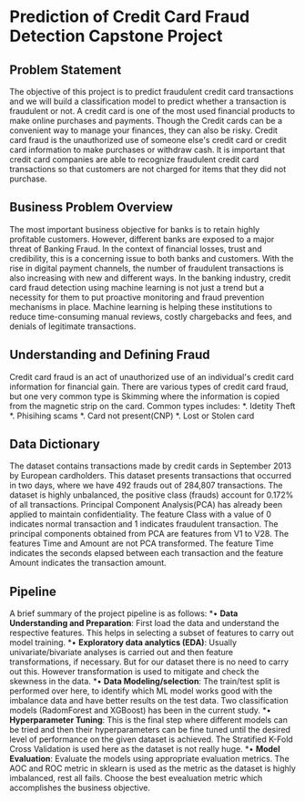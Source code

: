 # Prediction of Credit Card Fraud Detection Capstone Project
## Problem Statement
The objective of this project is to predict fraudulent credit card transactions and we will build a classification model to predict whether a transaction is fraudulent or not.
A credit card is one of the most used financial products to make online purchases and payments. Though the Credit cards can be a convenient way to manage your finances, they can also be risky. Credit card fraud is the unauthorized use of someone else's credit card or credit card information to make purchases or withdraw cash.
It is important that credit card companies are able to recognize fraudulent credit card transactions so that customers are not charged for items that they did not purchase. 
## Business Problem Overview
The most important business objective for banks is to retain highly profitable customers. However, different banks are exposed to a major threat of Banking Fraud. In the context of financial losses, trust and credibility, this is a concerning issue to both banks and customers.
With the rise in digital payment channels, the number of fraudulent transactions is also increasing with new and different ways.
In the banking industry, credit card fraud detection using machine learning is not just a trend but a necessity for them to put proactive monitoring and fraud prevention mechanisms in place. Machine learning is helping these institutions to reduce time-consuming manual reviews, costly chargebacks and fees, and denials of legitimate transactions.
## Understanding and Defining Fraud
Credit card fraud is an act of unauthorized use of an individual's credit card information for financial gain. There are various types of credit card fraud, but one very common type is Skimming where the information is copied from the magnetic strip on the card. Common types includes:
*. Idetity Theft
*. Phisihing scams
*. Card not present(CNP)
*. Lost or Stolen card
## Data Dictionary
The dataset contains transactions made by credit cards in September 2013 by European cardholders. This dataset presents transactions that occurred in two days, where we have 492 frauds out of 284,807 transactions. The dataset is highly unbalanced, the positive class (frauds) account for 0.172% of all transactions.
Principal Component Analysis(PCA) has already been applied to maintain confidentiality. The feature Class with a value of 0 indicates normal transaction and 1 indicates fraudulent transaction. The principal components obtained from PCA are features from V1 to V28. The features Time and Amount are not PCA transformed. The feature Time indicates the seconds elapsed between each transaction and the feature Amount indicates the transaction amount.
## Pipeline
A brief summary of the project pipeline is as follows:
*• **Data Understanding and Preparation**: First load the data and understand the respective features. This helps in selecting a subset of features to carry out model training.
*• **Exploratory data analytics (EDA)**: Usually univariate/bivariate analyses is carried out and then feature transformations, if necessary. But for our dataset there is no need to carry out this. However transformation is used to mitigate and check the skewness in the data.
*• **Data Modeling/selection**: The train/test split is performed over here, to identify which ML model works good with the imbalance data and have better results on the test data. Two classification models (RadomForest and XGBoost) has been in the current study.
*• **Hyperparameter Tuning**: This is the final step where different models can be tried and then their hyperparameters can be fine tuned until the desired level of performance on the given dataset is achieved. The Stratified K-Fold Cross Validation is used here as the dataset is not really huge.
*• **Model Evaluation**: Evaluate the models using appropriate evaluation metrics. The AOC and ROC metric in sklearn is used as the metric as the dataset is highly imbalanced, rest all fails. Choose the best evealuation metric which accomplishes the business objective.
